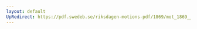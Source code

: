```yaml
---
layout: default
UpRedirect: https://pdf.swedeb.se/riksdagen-motions-pdf/1869/mot_1869__ak__00346/mot_1869__ak__00346_002.pdf
---
```

